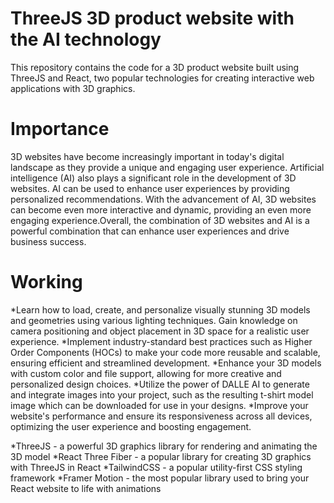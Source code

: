 # ThreeJS 3D product website with the AI technology

This repository contains the code for a 3D product website built using ThreeJS and React, two popular technologies for creating interactive web applications with 3D graphics.

# Importance

3D websites have become increasingly important in today's digital landscape as they provide a unique and engaging user experience. Artificial intelligence (AI) also plays a significant role in the development of 3D websites. AI can be used to enhance user experiences by providing personalized recommendations. With the advancement of AI, 3D websites can become even more interactive and dynamic, providing an even more engaging experience.Overall, the combination of 3D websites and AI is a powerful combination that can enhance user experiences and drive business success.

# Working

*Learn how to load, create, and personalize visually stunning 3D models and geometries using various lighting techniques. Gain knowledge on camera positioning and object placement in 3D space for a realistic user experience.
*Implement industry-standard best practices such as Higher Order Components (HOCs) to make your code more reusable and scalable, ensuring efficient and streamlined development.
*Enhance your 3D models with custom color and file support, allowing for more creative and personalized design choices.
*Utilize the power of DALLE AI to generate and integrate images into your project, such as the resulting t-shirt model image which can be downloaded for use in your designs.
*Improve your website's performance and ensure its responsiveness across all devices, optimizing the user experience and boosting engagement.

*ThreeJS - a powerful 3D graphics library for rendering and animating the 3D model
*React Three Fiber - a popular library for creating 3D graphics with ThreeJS in React
*TailwindCSS - a popular utility-first CSS styling framework
*Framer Motion - the most popular library used to bring your React website to life with animations
